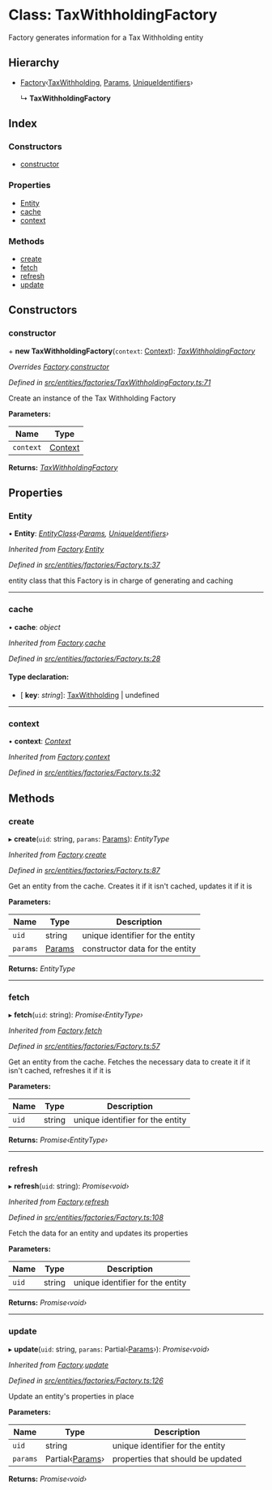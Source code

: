 # Class: TaxWithholdingFactory

Factory generates information for a Tax Withholding entity

## Hierarchy

* [Factory](_entities_factories_factory_.factory.md)‹[TaxWithholding](_entities_taxwithholding_.taxwithholding.md), [Params](../interfaces/_entities_taxwithholding_.params.md), [UniqueIdentifiers](../interfaces/_entities_taxwithholding_.uniqueidentifiers.md)›

  ↳ **TaxWithholdingFactory**

## Index

### Constructors

* [constructor](_entities_factories_taxwithholdingfactory_.taxwithholdingfactory.md#constructor)

### Properties

* [Entity](_entities_factories_taxwithholdingfactory_.taxwithholdingfactory.md#entity)
* [cache](_entities_factories_taxwithholdingfactory_.taxwithholdingfactory.md#cache)
* [context](_entities_factories_taxwithholdingfactory_.taxwithholdingfactory.md#context)

### Methods

* [create](_entities_factories_taxwithholdingfactory_.taxwithholdingfactory.md#create)
* [fetch](_entities_factories_taxwithholdingfactory_.taxwithholdingfactory.md#fetch)
* [refresh](_entities_factories_taxwithholdingfactory_.taxwithholdingfactory.md#refresh)
* [update](_entities_factories_taxwithholdingfactory_.taxwithholdingfactory.md#update)

## Constructors

###  constructor

\+ **new TaxWithholdingFactory**(`context`: [Context](_context_.context.md)): *[TaxWithholdingFactory](_entities_factories_taxwithholdingfactory_.taxwithholdingfactory.md)*

*Overrides [Factory](_entities_factories_factory_.factory.md).[constructor](_entities_factories_factory_.factory.md#constructor)*

*Defined in [src/entities/factories/TaxWithholdingFactory.ts:71](https://github.com/PolymathNetwork/polymath-sdk/blob/e8bbc1e/src/entities/factories/TaxWithholdingFactory.ts#L71)*

Create an instance of the Tax Withholding Factory

**Parameters:**

Name | Type |
------ | ------ |
`context` | [Context](_context_.context.md) |

**Returns:** *[TaxWithholdingFactory](_entities_factories_taxwithholdingfactory_.taxwithholdingfactory.md)*

## Properties

###  Entity

• **Entity**: *[EntityClass](../interfaces/_entities_factories_factory_.entityclass.md)‹[Params](../interfaces/_entities_taxwithholding_.params.md), [UniqueIdentifiers](../interfaces/_entities_taxwithholding_.uniqueidentifiers.md)›*

*Inherited from [Factory](_entities_factories_factory_.factory.md).[Entity](_entities_factories_factory_.factory.md#entity)*

*Defined in [src/entities/factories/Factory.ts:37](https://github.com/PolymathNetwork/polymath-sdk/blob/e8bbc1e/src/entities/factories/Factory.ts#L37)*

entity class that this Factory is in charge of generating and caching

___

###  cache

• **cache**: *object*

*Inherited from [Factory](_entities_factories_factory_.factory.md).[cache](_entities_factories_factory_.factory.md#cache)*

*Defined in [src/entities/factories/Factory.ts:28](https://github.com/PolymathNetwork/polymath-sdk/blob/e8bbc1e/src/entities/factories/Factory.ts#L28)*

#### Type declaration:

* \[ **key**: *string*\]: [TaxWithholding](_entities_taxwithholding_.taxwithholding.md) | undefined

___

###  context

• **context**: *[Context](_context_.context.md)*

*Inherited from [Factory](_entities_factories_factory_.factory.md).[context](_entities_factories_factory_.factory.md#context)*

*Defined in [src/entities/factories/Factory.ts:32](https://github.com/PolymathNetwork/polymath-sdk/blob/e8bbc1e/src/entities/factories/Factory.ts#L32)*

## Methods

###  create

▸ **create**(`uid`: string, `params`: [Params](../interfaces/_entities_taxwithholding_.params.md)): *EntityType*

*Inherited from [Factory](_entities_factories_factory_.factory.md).[create](_entities_factories_factory_.factory.md#create)*

*Defined in [src/entities/factories/Factory.ts:87](https://github.com/PolymathNetwork/polymath-sdk/blob/e8bbc1e/src/entities/factories/Factory.ts#L87)*

Get an entity from the cache. Creates it if it isn't cached, updates it if it is

**Parameters:**

Name | Type | Description |
------ | ------ | ------ |
`uid` | string | unique identifier for the entity |
`params` | [Params](../interfaces/_entities_taxwithholding_.params.md) | constructor data for the entity  |

**Returns:** *EntityType*

___

###  fetch

▸ **fetch**(`uid`: string): *Promise‹EntityType›*

*Inherited from [Factory](_entities_factories_factory_.factory.md).[fetch](_entities_factories_factory_.factory.md#fetch)*

*Defined in [src/entities/factories/Factory.ts:57](https://github.com/PolymathNetwork/polymath-sdk/blob/e8bbc1e/src/entities/factories/Factory.ts#L57)*

Get an entity from the cache. Fetches the necessary data to create it if it isn't cached, refreshes it if it is

**Parameters:**

Name | Type | Description |
------ | ------ | ------ |
`uid` | string | unique identifier for the entity  |

**Returns:** *Promise‹EntityType›*

___

###  refresh

▸ **refresh**(`uid`: string): *Promise‹void›*

*Inherited from [Factory](_entities_factories_factory_.factory.md).[refresh](_entities_factories_factory_.factory.md#refresh)*

*Defined in [src/entities/factories/Factory.ts:108](https://github.com/PolymathNetwork/polymath-sdk/blob/e8bbc1e/src/entities/factories/Factory.ts#L108)*

Fetch the data for an entity and updates its properties

**Parameters:**

Name | Type | Description |
------ | ------ | ------ |
`uid` | string | unique identifier for the entity  |

**Returns:** *Promise‹void›*

___

###  update

▸ **update**(`uid`: string, `params`: Partial‹[Params](../interfaces/_entities_taxwithholding_.params.md)›): *Promise‹void›*

*Inherited from [Factory](_entities_factories_factory_.factory.md).[update](_entities_factories_factory_.factory.md#update)*

*Defined in [src/entities/factories/Factory.ts:126](https://github.com/PolymathNetwork/polymath-sdk/blob/e8bbc1e/src/entities/factories/Factory.ts#L126)*

Update an entity's properties in place

**Parameters:**

Name | Type | Description |
------ | ------ | ------ |
`uid` | string | unique identifier for the entity |
`params` | Partial‹[Params](../interfaces/_entities_taxwithholding_.params.md)› | properties that should be updated  |

**Returns:** *Promise‹void›*
